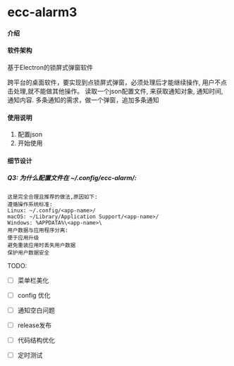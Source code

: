 # ecc-alarm3

#### 介绍

#### 软件架构

基于Electron的锁屏式弹窗软件

跨平台的桌面软件，要实现到点锁屏式弹窗，必须处理后才能继续操作, 用户不点击处理,就不能做其他操作。
读取一个json配置文件, 来获取通知对象, 通知时间, 通知内容.
多条通知的需求，做一个弹窗，追加多条通知

<!-- #### 安装教程

1.  xxxx
2.  xxxx
3.  xxxx
-->

#### 使用说明

1.  配置json
2.  开始使用


#### 细节设计

##### Q3: 为什么配置文件在 ~/.config/ecc-alarm/:

    这是完全合理且推荐的做法,原因如下:
    遵循操作系统标准:
    Linux: ~/.config/<app-name>/
    macOS: ~/Library/Application Support/<app-name>/
    Windows: %APPDATA%\<app-name>\
    用户数据与应用程序分离:
    便于应用升级
    避免重装应用时丢失用户数据
    保护用户数据安全



TODO:

- [ ] 菜单栏美化
- [ ] config 优化
- [ ] 通知空白问题

- [ ] release发布

- [ ] 代码结构优化
- [ ] 定时测试